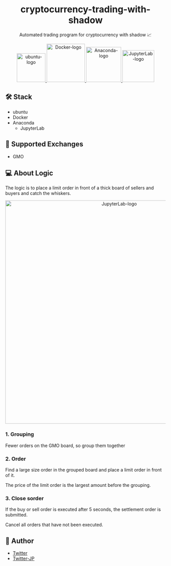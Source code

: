 <div align="center">

# cryptocurrency-trading-with-shadow

Automated trading program for cryptocurrency with shadow :chart_with_upwards_trend:

<a href="https://ubuntu.com/" target="_blank">
  <img width="90" alt="ubuntu-logo" src="https://user-images.githubusercontent.com/42294938/136695374-bf08e2da-217f-4a5e-ad75-f97b58d01fa6.png" />
</a>

<a href="https://www.docker.com/" target="_blank">
  <img width="120" alt="Docker-logo" src="https://user-images.githubusercontent.com/42294938/136694984-5897ffef-afef-49fb-95a1-3a1fe376cbe3.png" />
</a>
<a href="https://www.anaconda.com/" target="_blank">
  <img width="110" alt="Anaconda-logo" src="https://user-images.githubusercontent.com/42294938/136695102-ff45bc3c-98ff-4a7d-ba84-d1f4cb1bb30e.png" />
</a>

<a href="https://jupyterlab.readthedocs.io/" target="_blank">
  <img width="100" alt="JupyterLab-logo" src="https://user-images.githubusercontent.com/42294938/136695067-c278fdd9-f3fa-49fd-a981-2bbccc3e9293.png" />
</a>
</div>

## :hammer_and_wrench: Stack

- ubuntu
- Docker
- Anaconda
  - JupyterLab

## :office: Supported Exchanges

- GMO

## :computer: About Logic

The logic is to place a limit order in front of a thick board of sellers and buyers and catch the whiskers.</br>

<div align="center">
  <img width="700" alt="JupyterLab-logo" src="https://user-images.githubusercontent.com/42294938/137625602-e63d3ecf-334c-4e01-a2ad-4cd6b7dd99e2.jpg" />
</div>

### 1. Grouping

Fewer orders on the GMO board, so group them together

### 2. Order

Find a large size order in the grouped board and place a limit order in front of it.

The price of the limit order is the largest amount before the grouping.

### 3. Close sorder

If the buy or sell order is executed after 5 seconds, the settlement order is submitted.

Cancel all orders that have not been executed.

## :memo: Author

- [Twitter](https://twitter.com/masakiapp)
- [Twitter-JP](https://twitter.com/masakifukunishi)
